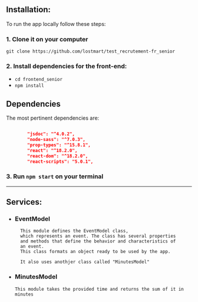 ## Installation:

To run the app locally follow these steps:

### 1. Clone it on your computer

`git clone https://github.com/lostmart/test_recrutement-fr_senior`

### 2. Install dependencies for the front-end:

- `cd frontend_senior`
- `npm install`

## Dependencies

The most pertinent dependencies are:

```json

		"jsdoc": "^4.0.2",
		"node-sass": "^7.0.3",
		"prop-types": "^15.8.1",
		"react": "^18.2.0",
		"react-dom": "^18.2.0",
		"react-scripts": "5.0.1",
```

### 3. Run `npm start` on your terminal

---

## Services:

- ### EventModel

  ```
    This module defines the EventModel class,
    which represents an event. The class has several properties
    and methods that define the behavior and characteristics of
    an event.
    This class formats an object ready to be used by the app.

    It also uses anothjer class called "MinutesModel"

  ```

- ### MinutesModel

  ```
  This module takes the provided time and returns the sum of it in minutes

  ```
